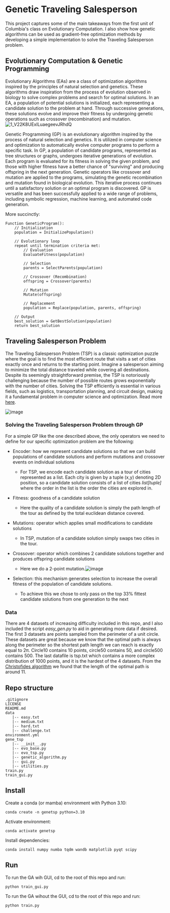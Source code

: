# Genetic Traveling Salesperson
This project captures some of the main takeaways from the first unit of Columbia's class on Evolutionary Computation. I also show how genetic algorithms can be used as gradient-free optimization methods by developing a simple implementation to solve the Traveling Salesperson problem.

## Evolutionary Computation & Genetic Programming
Evolutionary Algorithms (EAs) are a class of optimization algorithms inspired by the principles of natural selection and genetics. These algorithms draw inspiration from the process of evolution observed in biology to solve complex problems and search for optimal solutions. In an EA, a population of potential solutions is initialized, each representing a candidate solution to the problem at hand. Through successive generations, these solutions evolve and improve their fitness by undergoing genetic operations such as crossover (recombination) and mutation.
![1_V22K8UExlLuaegeevJRhdQ](https://github.com/plarotta/genetic-traveling-salesperson/assets/20714356/707981f8-f762-42d1-a1ed-5a0c002b8908)

Genetic Programming (GP) is an evolutionary algorithm inspired by the process of natural selection and genetics. It is utilized in computer science and optimization to automatically evolve computer programs to perform a specific task. In GP, a population of candidate programs, represented as tree structures or graphs, undergoes iterative generations of evolution. Each program is evaluated for its fitness in solving the given problem, and those with higher fitness have a better chance of "surviving" and producing offspring in the next generation. Genetic operators like crossover and mutation are applied to the programs, simulating the genetic recombination and mutation found in biological evolution. This iterative process continues until a satisfactory solution or an optimal program is discovered. GP is versatile and has been successfully applied to a wide range of problems, including symbolic regression, machine learning, and automated code generation.

More succinctly:
```
Function GeneticProgram():
    // Initialization
    population = InitializePopulation()

    // Evolutionary loop
    repeat until termination criteria met:
        // Evaluation
        EvaluateFitness(population)

        // Selection
        parents = SelectParents(population)

        // Crossover (Recombination)
        offspring = Crossover(parents)

        // Mutation
        Mutate(offspring)

        // Replacement
        population = Replace(population, parents, offspring)

    // Output
    best_solution = GetBestSolution(population)
    return best_solution 
```
## Traveling Salesperson Problem
The Traveling Salesperson Problem (TSP) is a classic optimization puzzle where the goal is to find the most efficient route that visits a set of cities exactly once and returns to the starting point. Imagine a salesperson aiming to minimize the total distance traveled while covering all destinations. Despite its seemingly straightforward premise, the TSP is notoriously challenging because the number of possible routes grows exponentially with the number of cities. Solving the TSP efficiently is essential in various fields, such as logistics, transportation planning, and circuit design, making it a fundamental problem in computer science and optimization. Read more [here](https://en.wikipedia.org/wiki/Travelling_salesman_problem).

![image](https://github.com/plarotta/genetic-traveling-salesperson/assets/20714356/374069d6-75f2-4539-b3d7-babe9fe3d84d)

### Solving the Traveling Salesperson Problem through GP
For a simple GP like the one described above, the only operators we need to define for our specific optimization problem are the following:
- Encoder: how we represent candidate solutions so that we can build populations of candidate solutions and perform mutations and crossover events on individual solutions
  - For TSP, we encode each candidate solution as a tour of cities represented as a list. Each city is given by a tuple (x,y) denoting 2D position, so a candidate solution consists of a list of cities *list[tuple]* where the order in the list is the order the cities are explored in.
- Fitness: goodness of a candidate solution
  - Here the quality of a candidate solution is simply the path length of the tour as defined by the total euclidean distance covered.
- Mutations: operator which applies small modifications to candidate solutions
  - In TSP, mutation of a candidate solution simply swaps two cities in the tour.
- Crossover: operator which combines 2 candidate solutions together and produces offspring candidate solutions
  - Here we do a 2-point mutation.![image](https://github.com/plarotta/genetic-traveling-salesperson/assets/20714356/6ea1844f-2085-4a6f-8066-854f21b420f9)

- Selection: this mechanism generates selection to increase the overall fitness of the population of candidate solutions.
  - To achieve this we chose to only pass on the top 33% fittest candidate solutions from one generation to the next

### Data
There are 4 datasets of increasing difficulty included in this repo, and I also included the script _easy_gen.py_ to aid in generating more data if desired. The first 3 datasets are points sampled from the perimeter of a unit circle. These datasets are great because we know that the optimal path is always along the perimeter so the shortest path length we can reach is exactly equal to 2π. Circle10 contains 10 points, circle50 contains 50, and circle500 contains 500. The last datafile is tsp.txt which contains a more complex distribution of 1000 points, and it is the hardest of the 4 datasets. From the [Christofides algorithm](https://en.wikipedia.org/wiki/Christofides_algorithm) we found that the length of the optimal path is around 11. 

## Repo structure

```
.gitignore
LICENSE
README.md
data
   |-- easy.txt
   |-- medium.txt
   |-- hard.txt
   |-- challenge.txt
environment.yml
gene_tsp
   |-- __init__.py
   |-- evo_base.py
   |-- evo_tsp.py
   |-- genetic_algorithm.py
   |-- gui.py
   |-- utilities.py
train.py
train_gui.py
```

## Install

Create a conda (or mamba) environment with Python 3.10:

```conda create -n genetsp python=3.10```

Activate environment:

```conda activate genetsp```

Install dependencies:

```conda install numpy numba tqdm wandb matplotlib pyqt scipy```

## Run 

To run the GA wih GUI, cd to the root of this repo and run:

```python train_gui.py```

To run the GA wihout the GUI, cd to the root of this repo and run:

```python train.py```
